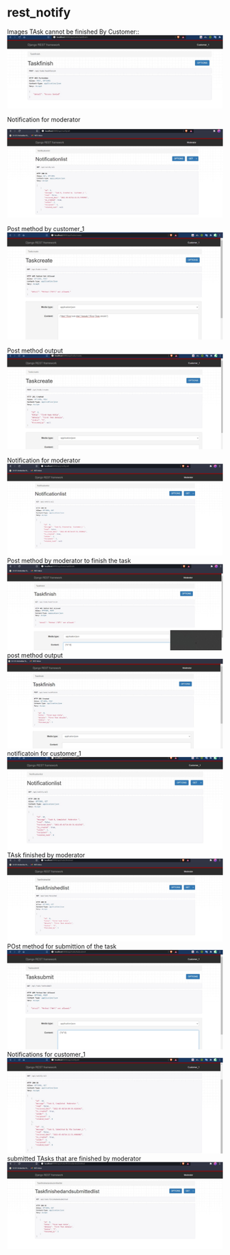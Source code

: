 # rest_notify

Images 
TAsk cannot be finished By Customer::
![](https://github.com/adityachaudhary147/rest_notify/blob/main/rest_notify_images/1.jpeg)

Notification for moderator

![](https://github.com/adityachaudhary147/rest_notify/blob/main/rest_notify_images/2.jpeg)

Post method by customer_1
![](https://github.com/adityachaudhary147/rest_notify/blob/main/rest_notify_images/3.jpeg)

Post method output
![](https://github.com/adityachaudhary147/rest_notify/blob/main/rest_notify_images/4.jpeg)

Notification for moderator
![](https://github.com/adityachaudhary147/rest_notify/blob/main/rest_notify_images/5.jpeg)
Post method by moderator to finish the task
![](https://github.com/adityachaudhary147/rest_notify/blob/main/rest_notify_images/6.jpeg)
post method output
![](https://github.com/adityachaudhary147/rest_notify/blob/main/rest_notify_images/7.jpeg)
notificatoin for customer_1
![](https://github.com/adityachaudhary147/rest_notify/blob/main/rest_notify_images/8.jpeg)
TAsk finished by moderator
![](https://github.com/adityachaudhary147/rest_notify/blob/main/rest_notify_images/9.jpeg)
POst method for submittion of the task
![](https://github.com/adityachaudhary147/rest_notify/blob/main/rest_notify_images/10.jpeg)
Notifications for customer_1
![](https://github.com/adityachaudhary147/rest_notify/blob/main/rest_notify_images/11.jpeg)
submitted TAsks that are  finished by moderator
![](https://github.com/adityachaudhary147/rest_notify/blob/main/rest_notify_images/12.jpeg)
